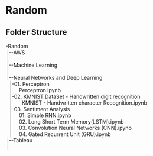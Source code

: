 # Random

Folder Structure
------------------------------------------------------------
-Random\
 &nbsp;|--AWS\
 &nbsp;|\
 &nbsp;|--Machine Learning\
 &nbsp;|\
 &nbsp;|--Neural Networks and Deep Learning\
&nbsp;&nbsp;&nbsp;|-01. Perceptron\
&nbsp;&nbsp;&nbsp;|&nbsp;&nbsp;&nbsp;&nbsp;&nbsp;Perceptron.ipynb\
&nbsp;&nbsp;&nbsp;|-02. KMNIST DataSet - Handwritten digit recognition\
&nbsp;&nbsp;&nbsp;|&nbsp;&nbsp;&nbsp;&nbsp;&nbsp;&nbsp; KMNIST - Handwritten character Recognition.ipynb\
&nbsp;&nbsp;&nbsp;|-03. Sentiment Analysis\
&nbsp;&nbsp;&nbsp;|&nbsp;&nbsp;&nbsp;&nbsp;&nbsp;01. Simple RNN.ipynb\
&nbsp;&nbsp;&nbsp;|&nbsp;&nbsp;&nbsp;&nbsp;&nbsp;02. Long Short Term Memory(LSTM).ipynb\
&nbsp;&nbsp;&nbsp;|&nbsp;&nbsp;&nbsp;&nbsp;&nbsp;03. Convolution Neural Networks (CNN).ipynb\
&nbsp;&nbsp;&nbsp;|&nbsp;&nbsp;&nbsp;&nbsp;&nbsp;04. Gated Recurrent Unit (GRU).ipynb\
&nbsp;|--Tableau\
&nbsp;|
